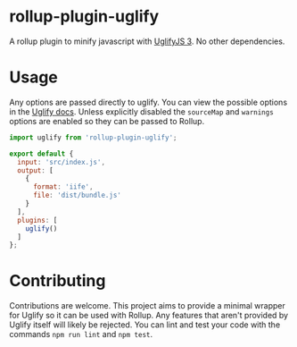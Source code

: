 # rollup-plugin-uglify

A rollup plugin to minify javascript with [UglifyJS 3](https://github.com/mishoo/UglifyJS2).  No other dependencies.

# Usage

Any options are passed directly to uglify.  You can view the possible options in the [Uglify docs](https://github.com/mishoo/UglifyJS2#minify-options).  Unless explicitly disabled the `sourceMap` and `warnings` options are enabled so they can be passed to Rollup.

```javascript
import uglify from 'rollup-plugin-uglify';

export default {
  input: 'src/index.js',
  output: [
    {
      format: 'iife',
      file: 'dist/bundle.js'
    }
  ],
  plugins: [
    uglify()
  ]
};
```

# Contributing

Contributions are welcome.  This project aims to provide a minimal wrapper for Uglify so it can be used with Rollup.  Any features that aren't provided by Uglify itself will likely be rejected.  You can lint and test your code with the commands `npm run lint` and `npm test`.